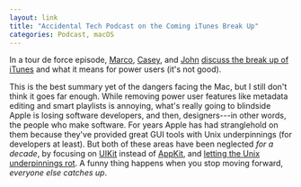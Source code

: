 ```yaml
---
layout: link
title: "Accidental Tech Podcast on the Coming iTunes Break Up"
categories: Podcast, macOS
---
```


In a tour de force episode, [Marco](https://twitter.com/marcoarment), [Casey](https://twitter.com/caseyliss), and [John](https://twitter.com/siracusa) [discuss the break up of iTunes](http://atp.fm/episodes/321) and what it means for power users (it's not good).

This is the best summary yet of the dangers facing the Mac, but I still don't think it goes far enough. While removing power user features like metadata editing and smart playlists is annoying, what's really going to blindside Apple is losing software developers, and then, designers---in other words, the people who make software. For years Apple has had stranglehold on them because they've provided great GUI tools with Unix underpinnings (for developers at least). But both of these areas have been neglected *for a decade*, by focusing on [UIKit](https://en.wikipedia.org/wiki/Cocoa_Touch) instead of [AppKit](https://en.wikipedia.org/wiki/Application_Kit), and [letting the Unix underpinnings rot](https://blog.robenkleene.com/2019/04/11/2012-apples-great-gpl-purge/). A funny thing happens when you stop moving forward, *everyone else catches up*.
